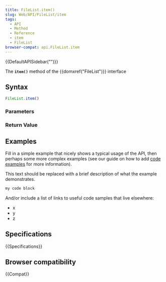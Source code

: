 ```yaml
---
title: FileList.item()
slug: Web/API/FileList/item
tags:
  - API
  - Method
  - Reference
  - item
  - FileList
browser-compat: api.FileList.item
---
```

{{DefaultAPISidebar("")}}

The **`item()`** method of the {{domxref("FileList")}} interface 

## Syntax

```js
FileList.item()
```

### Parameters



### Return Value



## Examples

Fill in a simple example that nicely shows a typical usage of the API, then perhaps some more complex examples (see our guide on how to add [code examples](/en-US/docs/MDN/Contribute/Structures/Code_examples) for more information).

This text should be replaced with a brief description of what the example demonstrates.

```js
my code block
```

And/or include a list of links to useful code samples that live elsewhere:

*   x
*   y
*   z

## Specifications

{{Specifications}}

## Browser compatibility

{{Compat}}

